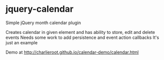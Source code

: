 # jquery-calendar
Simple jQuery month calendar plugin

Creates calendar in given element and has ability to store, edit and delete events
Needs some work to add persistence and event action callbacks
It's just an example

Demo at http://charlieroot.github.io/calendar-demo/calendar.html
